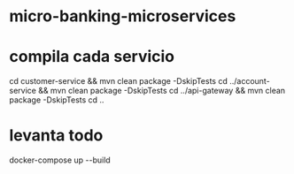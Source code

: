 # micro-banking-microservices


# compila cada servicio
cd customer-service && mvn clean package -DskipTests
cd ../account-service && mvn clean package -DskipTests
cd ../api-gateway && mvn clean package -DskipTests
cd ..

# levanta todo
docker-compose up --build
